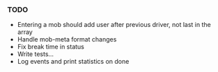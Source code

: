 ### TODO
* Entering a mob should add user after previous driver, not last
  in the array
* Handle mob-meta format changes 
* Fix break time in status
* Write tests...
* Log events and print statistics on done
